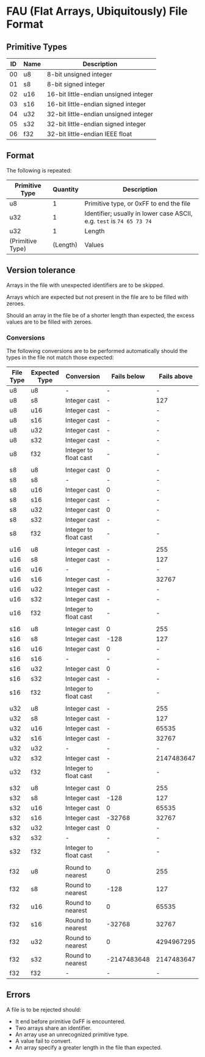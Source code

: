 # FAU (Flat Arrays, Ubiquitously) File Format

## Primitive Types

| ID | Name | Description                           |
| -- | ---- | ------------------------------------- |
| 00 | u8   | 8-bit unsigned integer                |
| 01 | s8   | 8-bit signed integer                  |
| 02 | u16  | 16-bit little-endian unsigned integer |
| 03 | s16  | 16-bit little-endian signed integer   |
| 04 | u32  | 32-bit little-endian unsigned integer |
| 05 | s32  | 32-bit little-endian signed integer   |
| 06 | f32  | 32-bit little-endian IEEE float       |

## Format

The following is repeated:

| Primitive Type   | Quantity | Description                                                           |
| ---------------- | -------- | --------------------------------------------------------------------- |
| u8               | 1        | Primitive type, or 0xFF to end the file                               |
| u32              | 1        | Identifier; usually in lower case ASCII, e.g. `test` is `74 65 73 74` |
| u32              | 1        | Length                                                                |
| (Primitive Type) | (Length) | Values                                                                |

## Version tolerance

Arrays in the file with unexpected identifiers are to be skipped.

Arrays which are expected but not present in the file are to be filled with zeroes.

Should an array in the file be of a shorter length than expected, the excess values are to be filled with zeroes.

### Conversions

The following conversions are to be performed automatically should the types in the file not match those expected:

| File Type | Expected Type | Conversion            | Fails below | Fails above |
| --------- | ------------- | --------------------- | ----------- | ----------- |
| u8        | u8            | -                     | -           | -           |
| u8        | s8            | Integer cast          | -           | 127         |
| u8        | u16           | Integer cast          | -           | -           |
| u8        | s16           | Integer cast          | -           | -           |
| u8        | u32           | Integer cast          | -           | -           |
| u8        | s32           | Integer cast          | -           | -           |
| u8        | f32           | Integer to float cast | -           | -           |
|           |               |                       |             |             |
| s8        | u8            | Integer cast          | 0           | -           |
| s8        | s8            | -                     | -           | -           |
| s8        | u16           | Integer cast          | 0           | -           |
| s8        | s16           | Integer cast          | -           | -           |
| s8        | u32           | Integer cast          | 0           | -           |
| s8        | s32           | Integer cast          | -           | -           |
| s8        | f32           | Integer to float cast | -           | -           |
|           |               |                       |             |             |
| u16       | u8            | Integer cast          | -           | 255         |
| u16       | s8            | Integer cast          | -           | 127         |
| u16       | u16           | -                     | -           | -           |
| u16       | s16           | Integer cast          | -           | 32767       |
| u16       | u32           | Integer cast          | -           | -           |
| u16       | s32           | Integer cast          | -           | -           |
| u16       | f32           | Integer to float cast | -           | -           |
|           |               |                       |             |             |
| s16       | u8            | Integer cast          | 0           | 255         |
| s16       | s8            | Integer cast          | -128        | 127         |
| s16       | u16           | Integer cast          | 0           | -           |
| s16       | s16           | -                     | -           | -           |
| s16       | u32           | Integer cast          | 0           | -           |
| s16       | s32           | Integer cast          | -           | -           |
| s16       | f32           | Integer to float cast | -           | -           |
|           |               |                       |             |             |
| u32       | u8            | Integer cast          | -           | 255         |
| u32       | s8            | Integer cast          | -           | 127         |
| u32       | u16           | Integer cast          | -           | 65535       |
| u32       | s16           | Integer cast          | -           | 32767       |
| u32       | u32           | -                     | -           | -           |
| u32       | s32           | Integer cast          | -           | 2147483647  |
| u32       | f32           | Integer to float cast | -           | -           |
|           |               |                       |             |             |
| s32       | u8            | Integer cast          | 0           | 255         |
| s32       | s8            | Integer cast          | -128        | 127         |
| s32       | u16           | Integer cast          | 0           | 65535       |
| s32       | s16           | Integer cast          | -32768      | 32767       |
| s32       | u32           | Integer cast          | 0           | -           |
| s32       | s32           | -                     | -           | -           |
| s32       | f32           | Integer to float cast | -           | -           |
|           |               |                       |             |             |
| f32       | u8            | Round to nearest      | 0           | 255         |
| f32       | s8            | Round to nearest      | -128        | 127         |
| f32       | u16           | Round to nearest      | 0           | 65535       |
| f32       | s16           | Round to nearest      | -32768      | 32767       |
| f32       | u32           | Round to nearest      | 0           | 4294967295  |
| f32       | s32           | Round to nearest      | -2147483648 | 2147483647  |
| f32       | f32           | -                     | -           | -           |

## Errors

A file is to be rejected should:

- It end before primitive 0xFF is encountered.
- Two arrays share an identifier.
- An array use an unrecognized primitive type.
- A value fail to convert.
- An array specify a greater length in the file than expected.
